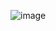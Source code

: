 ![image](https://github.com/FledWaif/LEGOcolorsensorTest/assets/117331016/7f55a53d-b0e6-4029-b559-befc9d683d2d)
